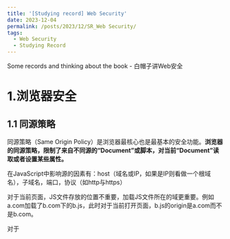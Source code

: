 ```yaml
---
title: '[Studying record] Web Security'
date: 2023-12-04
permalink: /posts/2023/12/SR_Web Security/
tags:
  - Web Security
  - Studying Record
---
```

Some records and thinking about the book - 白帽子讲Web安全

# 1.浏览器安全


## 1.1 同源策略

同源策略（Same Origin Policy）是浏览器最核心也是最基本的安全功能。**浏览器的同源策略，限制了来自不同源的“Document”或脚本，对当前“Document”读取或者设置某些属性。**

在JavaScript中影响源的因素有：host（域名或IP，如果是IP则看做一个根域名），子域名，端口，协议（如http与https）

对于当前页面，JS文件存放的位置不重要，加载JS文件所在的域更重要。例如a.com加载了b.com下的b.js，此时对于当前打开页面，b.js的origin是a.com而不是b.com。

对于<script>,<img>,<iframe>,<link>等标签都可以跨域加载资源，这些标签每次加载时，实际上相当于浏览器发起了一次GET请求，同时浏览器鞋质量JS的权限，使其不能读，写返回的内容。

## 1.2 浏览器沙箱

为了防止网页被插入恶意代码，浏览器采用多进程架构，将各个功能模块以及各个浏览器实例分开，当一个进程崩溃是也不会影响到其他进程。Chrome第一个采用多进程架构，主要分为：浏览器进程，渲染进程，插件进程，扩展进程。

Sandbox泛指“资源隔离类模块”，目的是为了让不信任的代码在一定环境下运行，限制不可信的代码访问隔离区之外的资源。跨越Sandbox边界的资源交互只能通过指定的数据通道，例如API，这些API会严格检查请求的合法性。


## 1.3 恶意网址拦截

常见的恶意网址分为两类：
- 挂马网站：在这类网站上通常会有一些恶意的脚本，试图通过利用浏览器的漏洞执行shellcode，在用户机器上植入木马。
- 钓鱼网站：这类网站通过模仿一些知名网站欺骗用户输入敏感信息等。

恶意网站拦截的工作原理一般是浏览器周期性地从服务端获取一份最新的恶意网址黑名单，如果用户访问则会弹出警告。同时，主流浏览器也支持Extended Validation SSL Certificate。


# 2.跨站脚本攻击（XSS）

## 2.1 XSS简介

Cross Site Script（XSS）攻击通常只黑客通过“HTML注入”篡改网页，插入了恶意的脚本，从而在用户浏览网页时控制浏览器的一种攻击。

XSS攻击类型：
- 反射型XSS（Non-persistent XSS）：这类攻击只是简单地把用户的输入反射给浏览器，黑客只需要诱导用户点击设计好的恶意链接，才能攻击成功。
- 存储型XSS（Persistent XSS）：这类攻击常见的场景时攻击者将存在恶意注入代码的文件或是数据已上传的方式存储到服务端，当有正常用户访问该文件或者数据时，都会在他们的浏览器执行这段恶意代码。

## 2.2 XSS构造技巧
- 利用字符编码：利用Unicode编码和GBK/GB232的编码差异，对一些过滤字符进行闭合。
- 绕过长度限制： 可以利用不同的代码写法进行XSS攻击，但最好的方法是是将恶意攻击代码写到别处，使用代码加载恶意攻击代码。Example：将代码写在“location.hash”中。也可以利用注释符绕过长度限制。 
- 使用<base>标签：通过在远程服务器伪造图片，链接或脚本，劫持当前页面中的所有使用“相对路径”的标签。
- Window.name：使用window.name对象，攻击者可以实现跨域，跨页面传递数据。
一些有用的绕过技巧[Link](htp://secinn.appspot.com/pstzine/read?issue=3&articleid=4)

## 2.3 XSS防御
- HttpOnly：该策略有微软提出。浏览器禁止页面的JS访问带有HttpOnly属性的cookie。这一防御策略严格来说是为了防御XSS攻击之后的cookie劫持。
- 输入检查：对于一些常见的web漏洞，攻击者都需要使用一些特殊字符进行payload的构造，但这些字符通常不会被用户所使用。采用白名单的方式，对用户的输入进行过滤，可以起到一定的缓解作用。但是XSS filter无法对语境进行完整的理解，因此不恰当的设置可能会导致一些错误过滤。
- 输出检查：在变量输出到html页面时，可以使用编码或者转义的方式来防御XSS攻击。例如使用HtmlEncode对Html代码进行编码，对JS使用javascriptencode。

# 3.跨站点请求伪造（CSRF）

## 3.1 CSRF介绍

攻击者通过引诱用户点击其精心构造的链接进行攻击

## 3.2 浏览器cookie策略

通常来说浏览器的cookie分为两种：Session cookie 和Third-party cookie。两者的区别在于Third-party cookie是服务器在set-cookie时指定了cookie的Expire时间，这种cookie保存在本地，到了Expire时间后失效。
Session cookie没有指定时间，在浏览器关闭之后失效，Session cookie保存在浏览器进程的内存空间中。

部分浏览器会在加载另一个域的资源时阻止third-party cookie的发送。而成功的发送可能会导致CSRF攻击成功。

## 3.3 P3P Header
P3P Header（The Platform for Privacy Preferences）是W3C制定的一项隐私标准。如果网站返回给浏览器的http头中含有P3P头，则有可能允许浏览器向第三方发送cookie

## 3.4 CSRF 防御

- 验证码：使用验证码强制用户与应用进行交互。但是验证码会影响用户体验，所以不能作为主要的防御手段
- Referer Check： 常见的互联网应用，页面与页面之间有一定的逻辑关系，这就是的每个正常请求的referer具有一定规律。Referer check可以被用于检查请求是否来自合法的源。Referer Check的缺陷在于，服务器并非什么时候都能娶到Referer。
- Anti CSRF Token： 使用一定的安全加密算法生成一个token并加入到session或cookie中，提交请求时，服务器会验证表单中的Token。

# 4.点击劫持（clickjacking）

## 4.1 点击劫持介绍
点击劫持是一种视觉上的欺骗手段，攻击者通过一个透明的不可见的iframe，覆盖在一个网页上，然后诱使用户在该网页上进行操作，此时用户将在不知情的情况下点击透明的iframe页面。通过调整iframe页面的位置，可以又是用户恰好点击在iframe页面的一些功能性按钮上。


# 5.HTML5安全


# 6.注入攻击

注入攻击的本质是把用户输入的数据当作代码执行。两个关键条件：用户能够控制输入，原本成需要执行的代码拼接了用户输入的数据。

## 6.1 SQL注入介绍
通过拼接sql查询语句到用户输入中注入sql代码进行查询。如果Web服务器开启了错误回显，则可通过错误回显获取敏感信息。

- Blind Injection：当Web服务器关闭错误回显时，可以构造简单语句，根据返回页面是否发生变化来判断SQl注入是否执行。
- Timing Injection： 利用Benchmark（）等函数，让同一个函数执行若干次，使得结果返回的时间比平时要长。通过时间长短的变化判断注入语句是否执行成功。
- 编码问题：利用Unicode和GBK的编码方式不同进行注入攻击
- SQL Column Truncation：没开启STRICT_ALL_TABLES选项时，MySQL对于用户插入的超长值只会提示warning，而不是error，这可能导致发生一些“截断”问题。例如WordPress的案例，新注册一个“admin+（55个空格）”的用户，就可以修改原管理员的密码。

## 6.2 正确地防御SQL

- 使用预编译语句：一般防御SQL注入的最佳方式，就是使用预编译语句，绑定变量。
- 使用存储过程： 使用存储过程的效果和使用预编译语句类似，其区别是存储过程需要先将SQL语句定义在数据库中，但注意存储过程中也可能会存在注入问题，应当尽量避免使用动态的SQL语句。如果无法避免则应该使用严格的输入过滤或者是编码函数来处理用户的输入数据
- 检查数据类型： 对于输入限制输入的数据类型
- 使用安全的函数，同时对于数据库而言，使用最小权限原则，避免web直接使用root等高权限账户。

## 6.3 其他注入攻击

- XML攻击：和HTML一样，注入的方式与修补的方式也很像
- 代码注入：代码注入通常是使用了一些不安全的函数，例如eval()函数。此外JSP的动态include也会导致代码注入。预防方式是避免使用不安全的函数。
- CRLF注入（Carriage return（\r）&Line feed(\n)）：由于CRLF常被使用做不同语义之间的分隔符，因此注入CRLF字符有可能改变原有语义

# 7.文件上传漏洞

文件上传漏洞通常来说是指用户上传了一个可执行的脚本文件，并通过此脚本文件获得了执行服务器端命令的能力。要完成文件上传漏洞攻击需要满足的几个条件：上传的文件能被Web容器解释执行，用户能够从Web上访问这个文件，用户上传的文件不能安全检查，格式化，图片压缩等功能改变内容。

## 7.1 绕过文件上传检查

- 很多情况下很多应用会通过判断文件名后缀的方法验证，因此可以手动修改上传过程中的POST包，在文件名后添加一个%00字节来截断某些函数对于文件名的判断。
- 还可以通过伪造文件头的方式绕过一些检查

## 7.2 一些常见问题

- Apache文件解析问题：Apache的文件名解析是从后往前解析，知道遇见认识的文件类型。所以a.php.rar.rar会被认作一个合法的上传文件，但是在Apache解析的过程中会认作一个php文件
- IID文件间隙问题：可以通过“；”截断文件名。
- PHP CGI路径解析问题： Nginx配置fastcgi使用php时，会将上传的图片当作php解析，并执行图片内容，如果图片内容是PHP文件，则会导致代码执行。

## 7.3 设计安全的文件上传功能

- 文件上传目录设置为不可执行
- 判断文件类型，使用MINE TYPE等多种方式检查，使用白名单的方式。对于图片处理采用压缩函数或者resize函数，在处理图片的同时破坏图片中可能包含的HTML代码
- 使用随机数改写文件名和文件路径
- 单独设置文件服务器的域名


# 8.应用层拒绝服务攻击

## 8.1 DDOS简介

DDOS（Distributed Denial of Service）是利用合理的请求造成资源过载，从而导致服务不可用。常见的DDOS攻击有SYN flood，UDP flood，ICMP flood等。以SYN flood为例，攻击者会伪造大量源IP地址向目标服务器发送大量的TCP握手请求。因为伪造的IP并不会应答，因此服务器在没有收到伪造的IP回应时，会重试发送并等待一个SYN time。在收到大量发送时这种半连接会消耗大量的CPU和内存资源。

## 8.2 应用层拒绝服务攻击

- cc攻击：cc攻击的远离是对一些消耗资源较大的应用页面不断发起正常的请求，以达到消耗服务端资源的目的。
- slowloris攻击：slowloris攻击的原理是以极低的速度往服务器发送HTTP请求。由于Web server对于并发的连接数有上限，因此恶意占用会导致无法接受新的请求。
- HTTP POST DOS：其原理是在发送HTTP POST包时指定一个非常大的content-lenth，然后以极低的速度发包。和slowloris类似，以这种方式占用连接数导致拒绝服务。
- Server Limit DOS：这是一种利用cookie的拒绝服务攻击，其原理是恶意地往客户端写入一个超长的cookie，则该客户端在清空cookie之前无法再访问cookie所在域的任何页面。

# 9.PHP安全

## 9.1 文件包含漏洞

文件包含漏洞本身属于代码注入的一种，其原理是注入一段用户能控制的脚本或代码，并让服务器端执行。常见导致文件包含漏洞的函数有： include(),include_once(),require()等，这些函数会将包含文件当做一个php文件执行，php内核并不会在意该文件是什么类型。
- 本地文件包含：能够打开并包含本地文件的漏洞被称为本地文件包含漏洞。
- 远程文件包含： 如果PHP的配置选项allow_url_include为ON的话，则include等函数可以加载远程文件，这种漏洞被称为远程包含漏洞

## 9.2 变量覆盖漏洞

- 全局变量覆盖：变量如果未被初始化，且能被用户控制，则很有可能会导致安全问题尤其是在register_globals为ON时。
- extract()变量覆盖： 当extract函数从用户可以控制的数组中导出变量时，可能发生变量覆盖。
- 遍历初始化变量：常见的一些以遍历的方式释放变量的代码，可能会导致变量覆盖
- import_request_variables变量覆盖
- parse_str变量覆盖

## 9.3 代码执行漏洞


